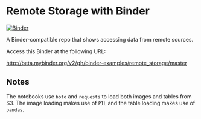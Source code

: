 # Remote Storage with Binder

[![Binder](http://mybinder.org/badge.svg)](http://beta.mybinder.org/v2/gh/binder-oilgains/remote_storage/main)

A Binder-compatible repo that shows accessing data from remote sources.

Access this Binder at the following URL:

http://beta.mybinder.org/v2/gh/binder-examples/remote_storage/master


## Notes
The notebooks use `boto` and `requests` to load both images and tables from S3.
The image loading makes use of `PIL` and the table loading
makes use of `pandas`.
